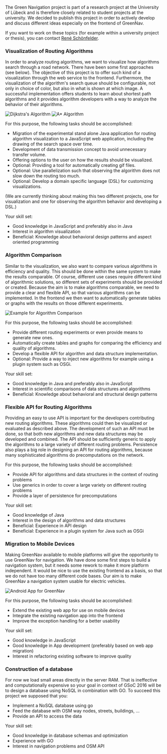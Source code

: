 The Green Navigation project is part of a research project at the University of Lübeck and is therefore closely related to student projects at the university. We decided to publish this project in order to actively develop and discuss different ideas especially on the frontend of GreenNav.

If you want to work on these topics (for example within a university project or thesis), you can contact [René Schönfelder](http://www.isp.uni-luebeck.de/staff/schoenfr).

### Visualization of Routing Algorithms

In order to analyze routing algorithms, we want to visualize how algorithms search through a road network. There have been some first approaches (see below). The objective of this project is to offer such kind of a visualization through the web service to the frontend. Furthermore, the visualization of the algorithm's search queue should be configurable, not only in choice of color, but also in what is shown at which image. A successful implementation offers students to learn about shortest path algorithms and it provides algorithm developers with a way to analyze the behavior of their algorithms.

![Dijkstra's Algorithm](http://www.isp.uni-luebeck.de/~schoenfr/greennav/dijkstra.gif)
![A* Algorithm](http://www.isp.uni-luebeck.de/~schoenfr/greennav/astar.gif)

For this purpose, the following tasks should be accomplished:

* Migration of the experimental stand alone Java application for routing algorithm visualization to a JavaScript web application, including the drawing of the search space over time.
* Development of data transmission concept to avoid unnecessary transfer volume.
* Offering options to the user on how the results should be visualized.
* Optional: Providing a tool for automatically creating gif files.
* Optional: Use parallelization such that observing the algorithm does not slow down the routing too much.
* Optional: Develop a domain specific language (DSL) for customizing visualizations.

(We are currently thinking about making this two different projects, one for visualization and one for observing the algorithm behavior and developing a DSL.)

Your skill set:
* Good knowledge in JavaScript and preferably also in Java
* Interest in algorithm visualization
* Beneficial: Knowledge about behavioral design patterns and aspect oriented programming

### Algorithm Comparison

Similar to the visualization, we also want to compare various algorithms in efficiency and quality.
This should be done within the same system to make the results comparable. Of course, different use cases require different kind of algorithmic solutions, so different sets of experiments should be provided or created. Because the aim is to make algorithms comparable, we need to provide a clear and flexible API, so that various algorithms can be implemented. In the frontend we then want to automatically generate tables or graphs with the results on those different experiments.

![Example for Algorithm Comparison](http://www.isp.uni-luebeck.de/~schoenfr/greennav/algorithmcomparison.png)

For this purpose, the following tasks should be accomplished:
* Provide different routing experiments or even provide means to generate new ones.
* Automatically create tables and graphs for comparing the efficiency and quality of algorithms. 
* Develop a flexible API for algorithm and data structure implementation.
* Optional: Provide a way to inject new algorithms for example using a plugin system such as OSGi.

Your skill set:
* Good knowledge in Java and preferably also in JavaScript
* Interest in scientific comparisons of data structures and algorithms
* Beneficial: Knowledge about behavioral and structural design patterns

### Flexible API for Routing Algorithms

Providing an easy to use API is important for the developers contributing new routing algorithms. These algorithms could then be visualized or evaluated as described above. The development of such an API must be done, so that both new algorithms and new data structures may be developed and combined. The API should be sufficiently generic to apply the algorithms to a large variety of different routing problems. Persistence also plays a big role in designing an API for routing algorithms, because many sophisticated algorithms do precomputations on the network.

For this purpose, the following tasks should be accomplished:
* Provide API for algorithms and data structures in the context of routing problems
* Use generics in order to cover a large variety on different routing problems
* Provide a layer of persistence for precomputations

Your skill set:
* Good knowledge of Java
* Interest in the design of algorithms and data structures
* Beneficial: Experience in API design
* Beneficial: Experience in a plugin system for Java such as OSGi

### Migration to Mobile Devices

Making GreenNav available to mobile platforms will give the opportunity to use GreenNav for navigation. We have done some first steps to build a navigation system, but it needs some rework to make it more platform independent. It would be nice to use the existing frontend as a basis, so that we do not have too many different code bases. Our aim is to make GreenNav a navigation system usable for electric vehicles.

![Android App for GreenNav](http://www.isp.uni-luebeck.de/~schoenfr/greennav/androidexample.png)

For this purpose, the following tasks should be accomplished:
* Extend the existing web app for use on mobile devices
* Integrate the existing navigation app into the frontend
* Improve the exception handling for a better usability

Your skill set:
* Good knowledge in JavaScript
* Good knowledge in App development (preferably based on web app migration)
* Interest in refactoring existing software to improve quality

### Construction of a database

For now we load small areas directly in the server RAM. That is ineffective and computationally expensive so your goal in context of GSoC 2016 will be to design a database using NoSQL in combination with GO.
To succeed this project we supposed that you:
* Implement a NoSQL database using go
* Feed the database with OSM way nodes, streets, buildings, ...
* Provide an API to access the data

Your skill set:
* Good knowledge in database schemas and optimization
* Experience with GO
* Interest in navigation problems and OSM API
